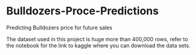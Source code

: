 # Bulldozers-Proce-Predictions
Predicting Bulldozers price for future sales

The dataset used in this project is huge more than 400,000 rows, refer to the notebook for the link to kaggle where you can download the data sets.
